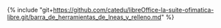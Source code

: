 {% include "git+https://github.com/catedu/libreOffice-la-suite-ofimatica-libre.git/barra_de_herramientas_de_lneas_y_relleno.md" %}